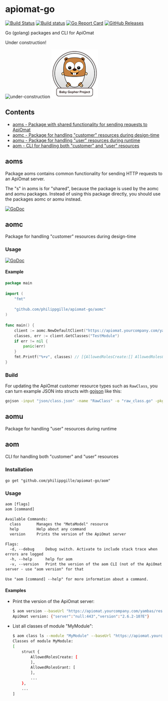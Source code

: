 # apiomat-go

[![Build Status](https://travis-ci.org/philippgille/apiomat-go.svg?branch=master)](https://travis-ci.org/philippgille/apiomat-go) [![Build status](https://ci.appveyor.com/api/projects/status/s8rxuaww5jrmfe21?svg=true)](https://ci.appveyor.com/project/philippgille/apiomat-go) [![Go Report Card](https://goreportcard.com/badge/github.com/philippgille/apiomat-go)](https://goreportcard.com/report/github.com/philippgille/apiomat-go) [![GitHub Releases](https://img.shields.io/github/release/philippgille/apiomat-go.svg)](https://github.com/philippgille/apiomat-go/releases)

Go (golang) packages and CLI for ApiOmat

Under construction!

<img src="https://octodex.github.com/images/constructocat2.jpg" alt="under-construction" width="150"/> [![baby-gopher](https://raw.githubusercontent.com/drnic/babygopher-site/gh-pages/images/babygopher-badge.png)](http://www.babygopher.org)

## Contents

- [aoms - Package with shared functionality for sending requests to ApiOmat](#aoms)
- [aomc - Package for handling "customer" resources during design-time](#aomc)
- [aomu - Package for handling "user" resources during runtime](#aomu)
- [aom - CLI for handling both "customer" and "user" resources](#aom)

## aoms

Package aoms contains common functionality for sending HTTP requests to an ApiOmat server.

The "s" in aoms is for "shared", because the package is used by the aomc and aomu packages.
Instead of using this package directly, you should use the packages aomc or aomu instead.

[![GoDoc](https://godoc.org/github.com/philippgille/apiomat-go/aoms?status.svg)](https://godoc.org/github.com/philippgille/apiomat-go/aoms)

## aomc

Package for handling "customer" resources during design-time

### Usage

[![GoDoc](https://godoc.org/github.com/philippgille/apiomat-go/aomc?status.svg)](https://godoc.org/github.com/philippgille/apiomat-go/aomc)

#### Example

```go
package main

import (
    "fmt"

    "github.com/philippgille/apiomat-go/aomc"
)

func main() {
    client := aomc.NewDefaultClient("https://apiomat.yourcompany.com/yambas/rest", "john", "secret", "")
    classes, err := client.GetClasses("TestModule")
    if err != nil {
        panic(err)
    }
    fmt.Printf("%+v", classes) // [{AllowedRolesCreate:[] AllowedRolesGrant:[] ...} {...}]
}
```

### Build

For updating the ApiOmat customer resource types such as `RawClass`, you can turn example JSON into structs with [gojson](https://github.com/ChimeraCoder/gojson) like this:

```bash
gojson -input "json/class.json" -name "RawClass" -o "raw_class.go" -pkg "aomc"
```

## aomu

Package for handling "user" resources during runtime

## aom

CLI for handling both "customer" and "user" resources

### Installation

`go get "github.com/philippgille/apiomat-go/aom"`

### Usage

```
aom [flags]
aom [command]

Available Commands:
  class       Manages the "MetaModel" resource
  help        Help about any command
  version     Prints the version of the ApiOmat server

Flags:
  -d, --debug     Debug switch. Activate to include stack trace when errors are logged
  -h, --help      help for aom
  -v, --version   Print the version of the aom CLI (not of the ApiOmat server - use "aom version" for that

Use "aom [command] --help" for more information about a command.
```

#### Examples

- Print the version of the ApiOmat server:
    ```bash
    $ aom version --baseUrl "https://apiomat.yourcompany.com/yambas/rest"
    ApiOmat version: {"server":"null:443","version":"2.6.2-107E"}
    ```
- List all classes of module "MyModule":
    ```bash
    $ aom class ls --module "MyModule" --baseUrl "https://apiomat.yourcompany.com/yambas/rest" --username "john" --password "secret"
    Classes of module MyModule:
    [
        struct {
            AllowedRolesCreate: [
            ],
            AllowedRolesGrant: [
            ],
            ...
        },
        ...
    ]
    ```
